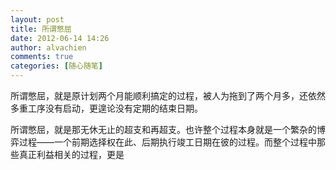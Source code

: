 ```yaml
---
layout: post
title: 所谓憋屈
date: 2012-06-14 14:26
author: alvachien
comments: true
categories: [随心随笔]
---
```

所谓憋屈，就是原计划两个月能顺利搞定的过程，被人为拖到了两个月多，还依然多重工序没有启动，更遑论没有定期的结束日期。

所谓憋屈，就是那无休无止的超支和再超支。也许整个过程本身就是一个繁杂的博弈过程——一个前期选择权在此、后期执行竣工日期在彼的过程。而整个过程中那些真正利益相关的过程，更是
